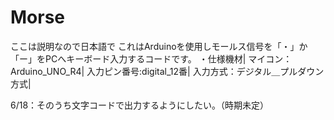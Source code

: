 # Morse
ここは説明なので日本語で
これはArduinoを使用しモールス信号を「・」か「ー」をPCへキーボード入力するコードです。
・仕様機材|
マイコン：Arduino_UNO_R4|
入力ピン番号:digital_12番|
入力方式：デジタル＿プルダウン方式|

6/18：そのうち文字コードで出力するようにしたい。（時期未定）

